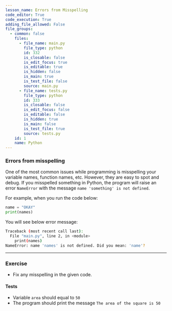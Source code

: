```yaml
---
lesson_name: Errors from Misspelling
code_editor: True
code_execution: True
adding_file_allowed: False
file_groups:
  - common: false
    files:
      - file_name: main.py
        file_type: python
        id: 332
        is_closable: false
        is_edit_focus: true
        is_editable: true
        is_hidden: false
        is_main: true
        is_test_file: false
        source: main.py
      - file_name: tests.py
        file_type: python
        id: 333
        is_closable: false
        is_edit_focus: false
        is_editable: false
        is_hidden: true
        is_main: false
        is_test_file: true
        source: tests.py
    id: 1
    name: Python
---
```


### Errors from misspelling

One of the most common issues while programming is misspelling your variable names, function names, etc. However, they are easy to spot and debug. If you misspelled something in Python, the program will raise an error `NameError` with the message `name 'something' is not defined`.

For example, when you run the code below:

```python
name = "OKAY"
print(names)
```

You will see below error message:

```bash
Traceback (most recent call last):
  File "main.py", line 2, in <module>
    print(names)
NameError: name 'names' is not defined. Did you mean: 'name'?
```

---

### Exercise

- Fix any misspelling in the given code.

#### Tests

<ul>
<li id="test-1">Variable <code>area</code> should equal to <code>50</code></li>
<li id="test-2">The program should print the message <code>The area of the square is 50</code></li>
</ul>
